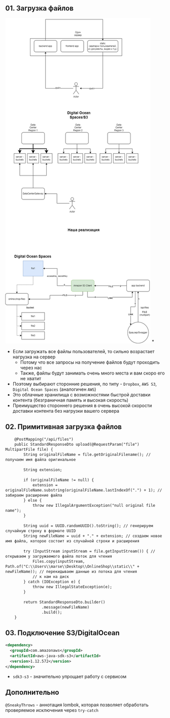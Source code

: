 ## 01. Загрузка файлов

![image](https://raw.githubusercontent.com/ait-tr/cohort25/main/back_end/lesson_23/img/1.png)
* 
* Если загружать все файлы пользователей, то сильно возрастает нагрузка на сервер
    * Потому что все запросы на получение файлов будут проходить через нас
    * Также, файлы будут занимать очень много места и вам скоро его не хватит
* Поэтому выбирают сторонние решения, по типу - `Dropbox`, `AWS S3`, `Digital Ocean Spaces` (аналогичен `AWS`)
* Это облачные хранилища с возможностями быстрой доставки контента (безграничная память и высокая скорость)
* Преимущество стороннего решения в очень высокой скорости доставки контента без нагрузки вашего сервера

## 02. Примитивная загрузка файлов

```
    @PostMapping("/api/files")
    public StandardResponseDto upload(@RequestParam("file") MultipartFile file) {
        String originalFileName = file.getOriginalFilename(); // получаем имя файла оригинальное

        String extension;

        if (originalFileName != null) {
            extension = originalFileName.substring(originalFileName.lastIndexOf(".") + 1); // забираем расширение файла
        } else {
            throw new IllegalArgumentException("null original file name");
        }

        String uuid = UUID.randomUUID().toString(); // генерируем случайную строку в формате UUID
        String newFileName = uuid + "." + extension; // создаем новое имя файла, которое состоит из случайной строки и расширения

        try (InputStream inputStream = file.getInputStream()) { // открываем у загружаемого файла поток для чтения
            Files.copy(inputStream, Path.of("C:\\Users\\marse\\Desktop\\OnlineShop\\static\\" + newFileName)); // перекидываем данные из потока для чтения
            // к нам на диск
        } catch (IOException e) {
            throw new IllegalStateException(e);
        }

        return StandardResponseDto.builder()
                .message(newFileName)
                .build();
    }
```
## 03. Подключение S3/DigitalOcean

```xml
<dependency>
  <groupId>com.amazonaws</groupId>
  <artifactId>aws-java-sdk-s3</artifactId>
  <version>1.12.572</version>
</dependency>
```

* `sdk3-s3` - значительно упрощает работу с сервисом

## Дополнительно

`@SneakyThrows` - аннотация lombok, которая позволяет обработать проверяемое исключения через `try-catch`
